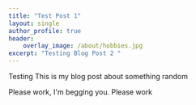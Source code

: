 ```yaml
---
title: "Test Post 1"
layout: single
author_profile: true
header:
    overlay_image: /about/hobbies.jpg
excerpt: "Testing Blog Post 2 "
---
```



Testing This is my blog post about something random 

Please work, I'm begging you. Please work 